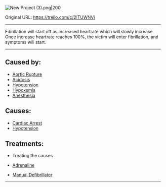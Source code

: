 ![New Project (3).png\|200](/Heart/Fibrillation%20-%20Attachments/6718845db30472d958dd7b49.png)

Original URL: https://trello.com/c/2ITUWNVi

---

Fibrillation will start off as increased heartrate which will slowly increase. Once increase heartrate reaches 100%, the victim will enter fibrillation, and symptoms will start.

---

## Caused by:

- [Aortic Rupture](../Torso/Aortic%20Rupture.md)
- [Acidosis](../Blood/Acidosis.md)
- [Hypotension](../Blood/Hypotension.md)
- [Hypoxemia](../Blood/Hypoxemia.md)
- [Anesthesia](../Torso/Anesthesia.md)

## Causes:

- [Cardiac Arrest](Cardiac%20Arrest.md)
- [Hypotension](../Blood/Hypotension.md)

## Treatments:

- Treating the causes

- [Adrenaline](../Items/Adrenaline.md)
- [Manual Defibrillator](../Items/Manual%20Defibrillator.md)

---

